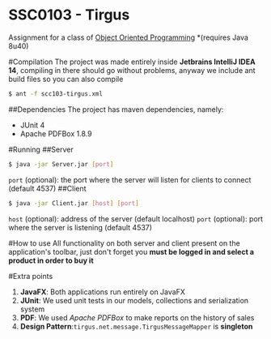# SSC0103 - Tirgus
Assignment for a class of [Object Oriented Programming][ssc]
*(requires Java 8u40)

#Compilation
The project was made entirely inside **Jetbrains IntelliJ IDEA 14**, compiling in there should go without problems, anyway we include ant build files so you can also compile 
```sh
$ ant -f scc103-tirgus.xml
``` 
##Dependencies
The project has maven dependencies, namely:
* JUnit 4
* Apache PDFBox 1.8.9

#Running
##Server
```sh
$ java -jar Server.jar [port]
```
`port` (optional): the port where the server will listen for clients to connect (default 4537)
##Client
```sh
$ java -jar Client.jar [host] [port]
```
`host` (optional): address of the server (default localhost)
`port` (optional): port where the server is listening (default 4537)

#How to use
All functionality on both server and client present on the application's toolbar, just don't forget you **must be logged in and select a product in order to buy it** 

#Extra points
1. **JavaFX**: Both applications run entirely on JavaFX
2. **JUnit**: We used unit tests in our models, collections and serialization system
3. **PDF**: We used *Apache PDFBox* to make reports on the history of sales
4. **Design Pattern**:```tirgus.net.message.TirgusMessageMapper``` is **singleton**

[ssc]:https://uspdigital.usp.br/jupiterweb/obterDisciplina?sgldis=SSC0103
